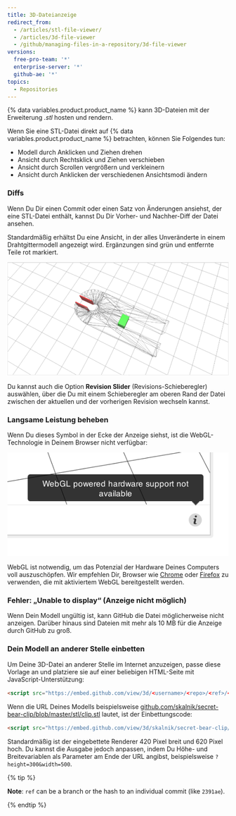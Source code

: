 ```yaml
---
title: 3D-Dateianzeige
redirect_from:
  - /articles/stl-file-viewer/
  - /articles/3d-file-viewer
  - /github/managing-files-in-a-repository/3d-file-viewer
versions:
  free-pro-team: '*'
  enterprise-server: '*'
  github-ae: '*'
topics:
  - Repositories
---
```


{% data variables.product.product_name %} kann 3D-Dateien mit der Erweiterung *.stl* hosten und rendern.

Wenn Sie eine STL-Datei direkt auf {% data variables.product.product_name %} betrachten, können Sie Folgendes tun:

* Modell durch Anklicken und Ziehen drehen
* Ansicht durch Rechtsklick und Ziehen verschieben
* Ansicht durch Scrollen vergrößern und verkleinern
* Ansicht durch Anklicken der verschiedenen Ansichtsmodi ändern

### Diffs

Wenn Du Dir einen Commit oder einen Satz von Änderungen ansiehst, der eine STL-Datei enthält, kannst Du Dir Vorher- und Nachher-Diff der Datei ansehen.

Standardmäßig erhältst Du eine Ansicht, in der alles Unveränderte in einem Drahtgittermodell angezeigt wird. Ergänzungen sind grün und entfernte Teile rot markiert.

![Drahtgittermodell](/assets/images/help/repository/stl_wireframe.png)

Du kannst auch die Option **Revision Slider** (Revisions-Schieberegler) auswählen, über die Du mit einem Schieberegler am oberen Rand der Datei zwischen der aktuellen und der vorherigen Revision wechseln kannst.

### Langsame Leistung beheben

Wenn Du dieses Symbol in der Ecke der Anzeige siehst, ist die WebGL-Technologie in Deinem Browser nicht verfügbar:

![WebGL-Pop-Fehler](/assets/images/help/repository/render_webgl_error.png)

WebGL ist notwendig, um das Potenzial der Hardware Deines Computers voll auszuschöpfen. Wir empfehlen Dir, Browser wie [Chrome](https://www.google.com/intl/en/chrome/browser/) oder [Firefox](https://www.mozilla.org/en-US/firefox/new/) zu verwenden, die mit aktiviertem WebGL bereitgestellt werden.

### Fehler: „Unable to display“ (Anzeige nicht möglich)

Wenn Dein Modell ungültig ist, kann GitHub die Datei möglicherweise nicht anzeigen. Darüber hinaus sind Dateien mit mehr als 10 MB für die Anzeige durch GitHub zu groß.

### Dein Modell an anderer Stelle einbetten

Um Deine 3D-Datei an anderer Stelle im Internet anzuzeigen, passe diese Vorlage an und platziere sie auf einer beliebigen HTML-Seite mit JavaScript-Unterstützung:

```html
<script src="https://embed.github.com/view/3d/<username>/<repo>/<ref>/<path_to_file>"></script>
```

Wenn die URL Deines Modells beispielsweise [github.com/skalnik/secret-bear-clip/blob/master/stl/clip.stl](https://github.com/skalnik/secret-bear-clip/blob/master/stl/clip.stl) lautet, ist der Einbettungscode:

```html
<script src="https://embed.github.com/view/3d/skalnik/secret-bear-clip/master/stl/clip.stl"></script>
```

Standardmäßig ist der eingebettete Renderer 420 Pixel breit und 620 Pixel hoch. Du kannst die Ausgabe jedoch anpassen, indem Du Höhe- und Breitevariablen als Parameter am Ende der URL angibst, beispielsweise `?height=300&width=500`.

{% tip %}

**Note**: `ref` can be a branch or the hash to an individual commit (like `2391ae`).

{% endtip %}
